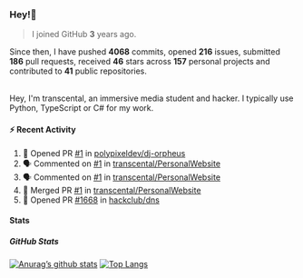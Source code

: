 ### Hey!👋
<!-- [![Banner](banner.png)](https://dillonb07.is-a.dev) -->


> I joined GitHub **3** years ago.

Since then, I have pushed **4068** commits, opened **216** issues, submitted **186** pull requests, received **46** stars across **157** personal projects and contributed to **41** public repositories.

<br>
Hey, I'm transcental, an immersive media student and hacker. I typically use Python, TypeScript or C# for my work.

<br>

#### :zap: Recent Activity

<!--START_SECTION:activity-->
1. 💪 Opened PR [#1](https://github.com/polypixeldev/dj-orpheus/pull/1) in [polypixeldev/dj-orpheus](https://github.com/polypixeldev/dj-orpheus)
2. 🗣 Commented on [#1](https://github.com/transcental/PersonalWebsite/pull/1#issuecomment-2782491890) in [transcental/PersonalWebsite](https://github.com/transcental/PersonalWebsite)
3. 🗣 Commented on [#1](https://github.com/transcental/PersonalWebsite/pull/1#issuecomment-2782489710) in [transcental/PersonalWebsite](https://github.com/transcental/PersonalWebsite)
4. 🎉 Merged PR [#1](https://github.com/transcental/PersonalWebsite/pull/1) in [transcental/PersonalWebsite](https://github.com/transcental/PersonalWebsite)
5. 💪 Opened PR [#1668](https://github.com/hackclub/dns/pull/1668) in [hackclub/dns](https://github.com/hackclub/dns)
<!--END_SECTION:activity-->

#### Stats

##### GitHub Stats
[![Anurag’s github stats](https://github-readme-stats.vercel.app/api?username=transcental&show_icons=true&theme=radical)](https://github.com/transcental)
[![Top Langs](https://github-readme-stats.vercel.app/api/top-langs/?username=transcental&layout=compact&theme=radical)](https://github.com/transcental)
